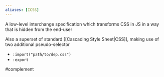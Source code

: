 ```yaml
---
aliases: [ICSS]
---
```


A low-level interchange specification which transforms CSS in JS in a way that is hidden from the end-user

Also a superset of standard [[Cascading Style Sheet|CSS]], making use of two additional pseudo-selector

- `:import("path/to/dep.css")`
- `:export`

#complement
